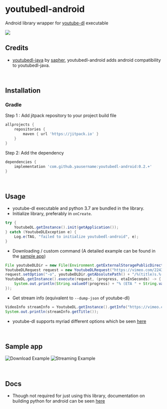 # youtubedl-android
Android library wrapper for [youtube-dl](https://github.com/rg3/youtube-dl) executable

[![](https://jitpack.io/v/yausername/youtubedl-android.svg)](https://jitpack.io/#yausername/youtubedl-android)


## Credits
*  [youtubedl-java](https://github.com/sapher/youtubedl-java) by [sapher](https://github.com/sapher), youtubedl-android adds android compatibility to youtubedl-java.

<br/>

## Installation

### Gradle
Step 1 : Add jitpack repository to your project build file
```gradle
allprojects {
    repositories {
        maven { url 'https://jitpack.io' }
    }
}
```
Step 2: Add the dependency
```gradle
dependencies {
    implementation 'com.github.yausername:youtubedl-android:0.2.+'
}
```

<br/>

## Usage

* youtube-dl executable and python 3.7 are bundled in the library.
* Initialize library, preferably in `onCreate`.

```java
try {
    YoutubeDL.getInstance().init(getApplication());
} catch (YoutubeDLException e) {
    Log.e(TAG, "failed to initialize youtubedl-android", e);
}
```


* Downloading / custom command (A detailed example can be found in the [sample app](app/src/main/java/com/yausername/youtubedl_android_example/DownloadingExampleActivity.java))
```java
File youtubeDLDir = new File(Environment.getExternalStoragePublicDirectory(Environment.DIRECTORY_DOWNLOADS), "youtubedl-android");
YoutubeDLRequest request = new YoutubeDLRequest("https://vimeo.com/22439234");
request.setOption("-o", youtubeDLDir.getAbsolutePath() + "/%(title)s.%(ext)s");
YoutubeDL.getInstance().execute(request, (progress, etaInSeconds) -> {
    System.out.println(String.valueOf(progress) + "% (ETA " + String.valueOf(etaInSeconds) + " seconds)");
});
```


* Get stream info (equivalent to `--dump-json` of youtube-dl)
```java
VideoInfo streamInfo = YoutubeDL.getInstance().getInfo("https://vimeo.com/22439234");
System.out.println(streamInfo.getTitle());
```

* youtube-dl supports myriad different options which be seen [here](https://github.com/rg3/youtube-dl)


<br/>

## Sample app

![Download Example](https://media.giphy.com/media/LpDmy1nS4JjERk39xS/giphy.gif)
![Streaming Example](https://media.giphy.com/media/1qXGlSPB3pqRQ7dLxx/giphy.gif)

<br/>

## Docs
 *  Though not required for just using this library, documentation on building python for android can be seen [here](BUILD_PYTHON.md)
